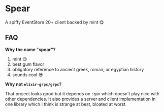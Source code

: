 # Spear

A spiffy EventStore 20+ client backed by mint :yum:

## FAQ

**Why the name "spear"?**

1. mint :wink:
1. best gum flavor
1. obligatory reference to ancient greek, roman, or egyptian history
1. sounds cool :sunglasses:

<!--

haven't added any formatter exports yet, but reserve the right

**Why is the formatter doing weird stuff to my definitions?**

No. It's just trying to do its job you leave it alone.

Every once in a while it needs a hint. After adding `:spear` to the
`deps/0` in your `mix.exs`, add this to the keyword list in
the `.formatter.exs` (creating if not already there):

```elixir
# formatter.exs
[
  import_deps: [:spear]
]
```

-->

**Why not `elixir-grpc/grpc`?**

That project looks good but it depends on `:gun` which doesn't
play nice with other dependencies. It also provides a server
and client implementation in one library which I think is
strange at best, bloated at worst.

